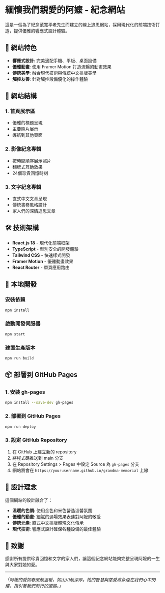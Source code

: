 # 緬懷我們親愛的阿嬤 - 紀念網站

這是一個為了紀念范寬平老先生而建立的線上追思網站，採用現代化的前端技術打造，提供優雅的響應式設計體驗。

## 🌸 網站特色

- **響應式設計**: 完美適配手機、平板、桌面設備
- **優雅動畫**: 使用 Framer Motion 打造流暢的動畫效果
- **傳統美學**: 融合現代技術與傳統中文排版美學
- **觸控友善**: 針對觸控設備優化的操作體驗

## 📱 網站結構

### 1. 首頁展示區
- 優雅的標題呈現
- 主要照片展示
- 導航到其他頁面

### 2. 影像紀念專輯
- 按時間順序展示照片
- 翻牌式互動效果
- 24個珍貴回憶時刻

### 3. 文字紀念專輯
- 直式中文文章呈現
- 傳統書卷風格設計
- 家人們的深情追思文章

## 🛠️ 技術架構

- **React.js 18** - 現代化前端框架
- **TypeScript** - 型別安全的開發體驗
- **Tailwind CSS** - 快速樣式開發
- **Framer Motion** - 優雅動畫效果
- **React Router** - 單頁應用路由

## 🚀 本地開發

### 安裝依賴
```bash
npm install
```

### 啟動開發伺服器
```bash
npm start
```

### 建置生產版本
```bash
npm run build
```

## 📦 部署到 GitHub Pages

### 1. 安裝 gh-pages
```bash
npm install --save-dev gh-pages
```

### 2. 部署到 GitHub Pages
```bash
npm run deploy
```

### 3. 設定 GitHub Repository
1. 在 GitHub 上建立新的 repository
2. 將程式碼推送到 main 分支
3. 在 Repository Settings > Pages 中設定 Source 為 `gh-pages` 分支
4. 網站將會在 `https://yourusername.github.io/grandma-memorial` 上線

## 🎨 設計理念

這個網站的設計融合了：
- **溫暖的色調**: 使用金色和米色營造溫馨氛圍
- **優雅的動畫**: 細膩的過場效果表達對阿嬤的敬愛
- **傳統元素**: 直式中文排版體現文化傳承
- **現代技術**: 響應式設計確保各種設備的最佳體驗

## 💝 致謝

感謝所有提供珍貴回憶和文字的家人們，讓這個紀念網站能夠完整呈現阿嬤的一生與大家對她的愛。

---

*「阿嬤的愛如春風般溫暖，如山川般深厚。她的智慧與慈愛將永遠在我們心中閃耀，指引著我們前行的道路。」* 